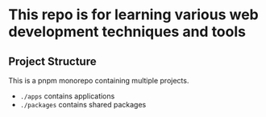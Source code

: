 # This repo is for learning various web development techniques and tools

## Project Structure

This is a pnpm monorepo containing multiple projects.

- `./apps` contains applications
- `./packages` contains shared packages

